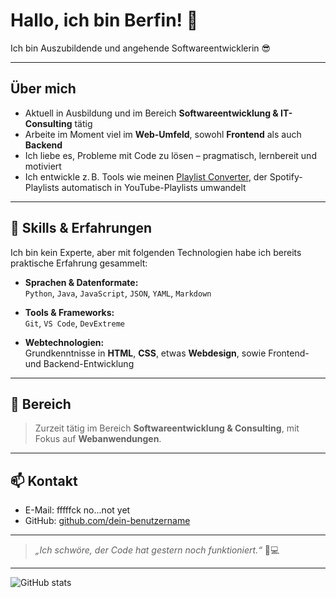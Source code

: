 # Hallo, ich bin Berfin! 👋

Ich bin Auszubildende und angehende Softwareentwicklerin 😎

---

## Über mich

- Aktuell in Ausbildung und im Bereich **Softwareentwicklung & IT-Consulting** tätig  
- Arbeite im Moment viel im **Web-Umfeld**, sowohl **Frontend** als auch **Backend**  
- Ich liebe es, Probleme mit Code zu lösen – pragmatisch, lernbereit und motiviert  
- Ich entwickle z. B. Tools wie meinen [Playlist Converter](https://github.com/beri25/playlist-converter), der Spotify-Playlists automatisch in YouTube-Playlists umwandelt

---

## 🧠 Skills & Erfahrungen

Ich bin kein Experte, aber mit folgenden Technologien habe ich bereits praktische Erfahrung gesammelt:

- **Sprachen & Datenformate:**  
  `Python`, `Java`, `JavaScript`, `JSON`, `YAML`, `Markdown`

- **Tools & Frameworks:**  
  `Git`, `VS Code`, `DevExtreme`

- **Webtechnologien:**  
  Grundkenntnisse in **HTML**, **CSS**, etwas **Webdesign**, sowie Frontend- und Backend-Entwicklung

---

## 🔧 Bereich

> Zurzeit tätig im Bereich **Softwareentwicklung & Consulting**, mit Fokus auf **Webanwendungen**.

---

## 📫 Kontakt

- E-Mail: fffffck no...not yet
- GitHub: [github.com/dein-benutzername](https://github.com/beri25)

---

> *„Ich schwöre, der Code hat gestern noch funktioniert.“* 🤡💻

---

![GitHub stats](https://github-readme-stats.vercel.app/api?username=beri25&show_icons=true&theme=blue-green)
